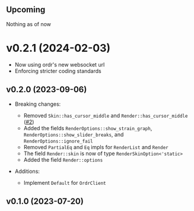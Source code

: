 ## Upcoming

  Nothing as of now

# v0.2.1 (2024-02-03)

- Now using ordr's new websocket url
- Enforcing stricter coding standards

## v0.2.0 (2023-09-06)

- Breaking changes:
  - Removed `Skin::has_cursor_middle` and `Render::has_cursor_middle` ([#2])
  - Added the fields `RenderOptions::show_strain_graph`, `RenderOptions::show_slider_breaks`, and `RenderOptions::ignore_fail`
  - Removed `PartialEq` and `Eq` impls for `RenderList` and `Render`
  - The field `Render::skin` is now of type `RenderSkinOption<'static>`
  - Added the field `Render::options`

- Additions:
  - Implement `Default` for `OrdrClient`

## v0.1.0 (2023-07-20)

[#2]: https://github.com/MaxOhn/rosu-render/pull/2